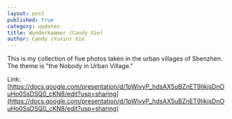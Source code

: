 ```yaml
---
layout: post
published: true
category: updates
title: Wunderkammer (Candy Xie)
author: Candy (Yuxin) Xie
---
```

This is my collection of five photos taken in the urban villages of Shenzhen. The theme is "the Nobody in Urban Village." 

Link:  [https://docs.google.com/presentation/d/1pWivyP_hdsAX5uBZnET9IikjsDnOuHo0SsDSQ0_cKN8/edit?usp=sharing](https://docs.google.com/presentation/d/1pWivyP_hdsAX5uBZnET9IikjsDnOuHo0SsDSQ0_cKN8/edit?usp=sharing)
